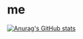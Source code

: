 # me

[![Anurag's GitHub stats](https://github-readme-stats.vercel.app/api?username=garabed99)](https://github.com/garabed99/github-readme-stats)
